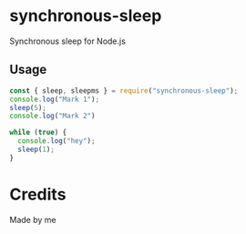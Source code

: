 # synchronous-sleep   
Synchronous sleep for Node.js

## Usage   
```js   
const { sleep, sleepms } = require("synchronous-sleep");
console.log("Mark 1");
sleep(5);
console.log("Mark 2")
```   
```js   
while (true) {
  console.log("hey");
  sleep(1);
}   
```

# Credits   
Made by me
